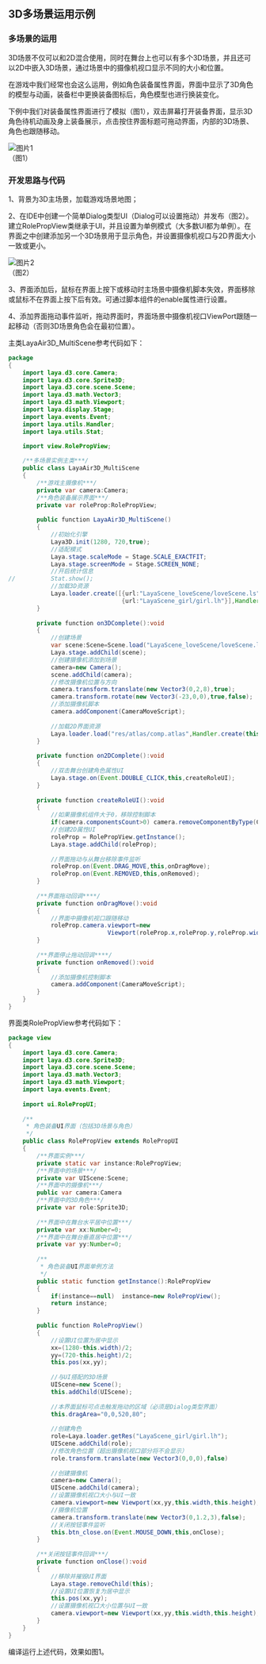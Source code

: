 ## 3D多场景运用示例

### 多场景的运用

3D场景不仅可以和2D混合使用，同时在舞台上也可以有多个3D场景，并且还可以2D中嵌入3D场景，通过场景中的摄像机视口显示不同的大小和位置。

在游戏中我们经常也会这么运用，例如角色装备属性界面，界面中显示了3D角色的模型与动画，装备栏中更换装备图标后，角色模型也进行换装变化。

下例中我们对装备属性界面进行了模拟（图1），双击屏幕打开装备界面，显示3D角色待机动画及身上装备展示，点击按住界面标题可拖动界面，内部的3D场景、角色也跟随移动。

![图片1](img/1.gif)<br> （图1）



### 开发思路与代码

1、背景为3D主场景，加载游戏场景地图；

2、在IDE中创建一个简单Dialog类型UI（Dialog可以设置拖动）并发布（图2）。建立RolePropView类继承于UI，并且设置为单例模式（大多数UI都为单例）。在界面之中创建添加另一个3D场景用于显示角色，并设置摄像机视口与2D界面大小一致或更小。

![图片2](img/2.png)<br> （图2）

3、界面添加后，鼠标在界面上按下或移动时主场景中摄像机脚本失效，界面移除或鼠标不在界面上按下后有效。可通过脚本组件的enable属性进行设置。

4、添加界面拖动事件监听，拖动界面时，界面场景中摄像机视口ViewPort跟随一起移动（否则3D场景角色会在最初位置）。

主类LayaAir3D_MultiScene参考代码如下：

```java
package
{
	import laya.d3.core.Camera;
	import laya.d3.core.Sprite3D;
	import laya.d3.core.scene.Scene;
	import laya.d3.math.Vector3;
	import laya.d3.math.Viewport;
	import laya.display.Stage;
	import laya.events.Event;
	import laya.utils.Handler;
	import laya.utils.Stat;
	
	import view.RolePropView;

  	/**多场景实例主类***/
	public class LayaAir3D_MultiScene
	{
		/**游戏主摄像机***/
		private var camera:Camera;	
		/**角色装备展示界面***/
		private var roleProp:RolePropView;
		
		public function LayaAir3D_MultiScene()
		{
			//初始化引擎
			Laya3D.init(1280, 720,true);
			//适配模式
			Laya.stage.scaleMode = Stage.SCALE_EXACTFIT;
			Laya.stage.screenMode = Stage.SCREEN_NONE;
			//开启统计信息
//			Stat.show();
			//加载3D资源
			Laya.loader.create([{url:"LayaScene_loveScene/loveScene.ls"},
								{url:"LayaScene_girl/girl.lh"}],Handler.create(this,on3DComplete));
		}
		
		private function on3DComplete():void
		{
			//创建场景
			var scene:Scene=Scene.load("LayaScene_loveScene/loveScene.ls");
			Laya.stage.addChild(scene);
			//创建摄像机添加到场景
			camera=new Camera();
			scene.addChild(camera);
			//修改摄像机位置与方向
			camera.transform.translate(new Vector3(0,2,8),true);
			camera.transform.rotate(new Vector3(-23,0,0),true,false);
			//添加摄像机脚本
			camera.addComponent(CameraMoveScript);	
			
			//加载2D界面资源
			Laya.loader.load("res/atlas/comp.atlas",Handler.create(this,on2DComplete));
		}
		
		private function on2DComplete():void
		{
			//双击舞台创建角色属性UI
			Laya.stage.on(Event.DOUBLE_CLICK,this,createRoleUI);
		}
		
		private function createRoleUI():void
		{
			//如果摄像机组件大于0，移除控制脚本
			if(camera.componentsCount>0) camera.removeComponentByType(CameraMoveScript);
			//创建2D属性UI
			roleProp = RolePropView.getInstance();
			Laya.stage.addChild(roleProp);
			
			//界面拖动与从舞台移除事件监听
			roleProp.on(Event.DRAG_MOVE,this,onDragMove);
			roleProp.on(Event.REMOVED,this,onRemoved);
		}
		
		/**界面拖动回调****/		
		private function onDragMove():void
		{
			//界面中摄像机视口跟随移动
			roleProp.camera.viewport=new
              				Viewport(roleProp.x,roleProp.y,roleProp.width,roleProp.height);
		}
		
		/**界面停止拖动回调****/	
		private function onRemoved():void
		{
			//添加摄像机控制脚本
			camera.addComponent(CameraMoveScript);	
		}
	}
}
```

界面类RolePropView参考代码如下：

```java
package view
{
	import laya.d3.core.Camera;
	import laya.d3.core.Sprite3D;
	import laya.d3.core.scene.Scene;
	import laya.d3.math.Vector3;
	import laya.d3.math.Viewport;
	import laya.events.Event;
	
	import ui.RolePropUI;
	
	/**
	 * 角色装备UI界面（包括3D场景与角色）
	 */	
	public class RolePropView extends RolePropUI
	{
		/**界面实例***/		
		private static var instance:RolePropView;
		/**界面中的场景***/
		private var UIScene:Scene;
		/**界面中的摄像机***/
		public var camera:Camera
		/**界面中的3D角色***/
		private var role:Sprite3D;
		
		/**界面中在舞台水平居中位置***/
		private var xx:Number=0;
		/**界面中在舞台垂直居中位置***/
		private var yy:Number=0;
		
		/**
		 * 角色装备UI界面单例方法
		 */
		public static function getInstance():RolePropView
		{
			if(instance==null) 	instance=new RolePropView();
			return instance;
		}
		
		public function RolePropView()
		{
			//设置UI位置为居中显示
			xx=(1280-this.width)/2; 
			yy=(720-this.height)/2;
			this.pos(xx,yy);
			
			//与UI搭配的3D场景
			UIScene=new Scene();
			this.addChild(UIScene);
			
			//本界面鼠标可点击触发拖动的区域（必须是Dialog类型界面）
			this.dragArea="0,0,520,80";
			
			//创建角色
			role=Laya.loader.getRes("LayaScene_girl/girl.lh");
			UIScene.addChild(role);
			//修改角色位置（超出摄像机视口部分将不会显示）
			role.transform.translate(new Vector3(0,0,0),false)
			
			//创建摄像机
			camera=new Camera();
			UIScene.addChild(camera);
			//设置摄像机视口大小与UI一致
			camera.viewport=new Viewport(xx,yy,this.width,this.height);
			//摄像机位置
			camera.transform.translate(new Vector3(0,1.2,3),false);
			//关闭按钮事件监听
			this.btn_close.on(Event.MOUSE_DOWN,this,onClose);
		}
		
		/**关闭按钮事件回调***/		
		private function onClose():void
		{
			//移除并摧毁UI界面
			Laya.stage.removeChild(this);
			//设置UI位置恢复为居中显示
			this.pos(xx,yy);			
			//设置摄像机视口大小位置与UI一致
			camera.viewport=new Viewport(xx,yy,this.width,this.height);
		}
	}
}
```

编译运行上述代码，效果如图1。

